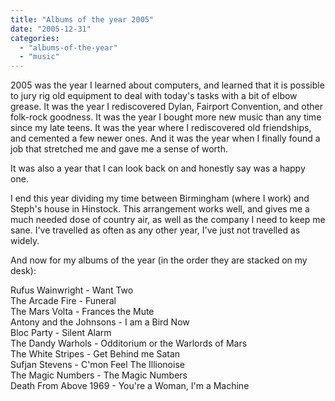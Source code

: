 ```yaml
---
title: "Albums of the year 2005"
date: "2005-12-31"
categories: 
  - "albums-of-the-year"
  - "music"
---
```


2005 was the year I learned about computers, and learned that it is possible to jury rig old equipment to deal with today's tasks with a bit of elbow grease. It was the year I rediscovered Dylan, Fairport Convention, and other folk-rock goodness. It was the year I bought more new music than any time since my late teens. It was the year where I rediscovered old friendships, and cemented a few newer ones. And it was the year when I finally found a job that stretched me and gave me a sense of worth.

It was also a year that I can look back on and honestly say was a happy one.

I end this year dividing my time between Birmingham (where I work) and Steph's house in Hinstock. This arrangement works well, and gives me a much needed dose of country air, as well as the company I need to keep me sane. I've travelled as often as any other year, I've just not travelled as widely.

And now for my albums of the year (in the order they are stacked on my desk):

Rufus Wainwright - Want Two  
The Arcade Fire - Funeral  
The Mars Volta - Frances the Mute  
Antony and the Johnsons - I am a Bird Now  
Bloc Party - Silent Alarm  
The Dandy Warhols - Odditorium or the Warlords of Mars  
The White Stripes - Get Behind me Satan  
Sufjan Stevens - C'mon Feel The Illionoise  
The Magic Numbers - The Magic Numbers  
Death From Above 1969 - You're a Woman, I'm a Machine
